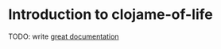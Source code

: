 # Introduction to clojame-of-life

TODO: write [great documentation](http://jacobian.org/writing/what-to-write/)
